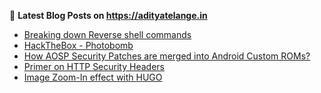 
📕 **Latest Blog Posts on https://adityatelange.in**
<!-- BLOG-POST-LIST:START -->
- [Breaking down Reverse shell commands](https://adityatelange.in/blog/revshells/)
- [HackTheBox - Photobomb](https://adityatelange.in/writeups/hackthebox/photobomb/)
- [How AOSP Security Patches are merged into Android Custom ROMs?](https://adityatelange.in/blog/aosp/merge-security-patches-aosp/)
- [Primer on HTTP Security Headers](https://adityatelange.in/http-security-headers/)
- [Image Zoom-In effect with HUGO](https://adityatelange.in/blog/hugo-image-zoom-in/)
<!-- BLOG-POST-LIST:END -->
